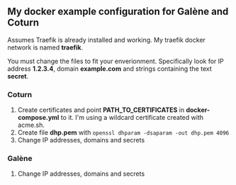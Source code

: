 ## My docker example configuration for Galène and Coturn

Assumes Traefik is already installed and working. My traefik docker network is named **traefik**.

You must change the files to fit your enverionment. Specifically look for IP address **1.2.3.4**, domain **example.com** and strings containing the text **secret**.

### Coturn

1. Create certificates and point **PATH_TO_CERTIFICATES** in **docker-compose.yml** to it. I'm using a wildcard certificate created with acme.sh.
2. Create file **dhp.pem** with `openssl dhparam -dsaparam -out dhp.pem 4096`
3. Change IP addresses, domains and secrets

### Galène

1. Change IP addresses, domains and secrets
